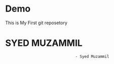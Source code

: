 # Demo
This is My First git reposetory
<br>
<h1> SYED MUZAMMIL </h1>
                                   
                                   - Syed Muzammil
